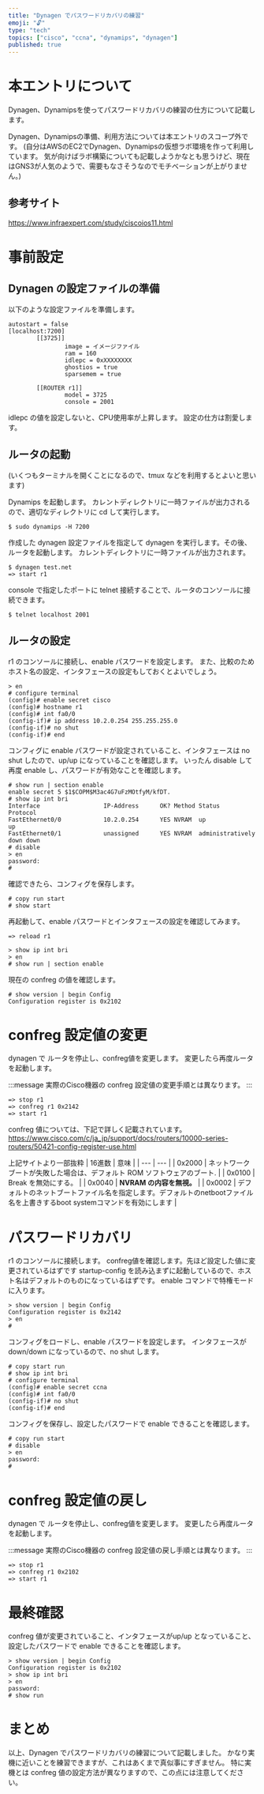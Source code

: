 ```yaml
---
title: "Dynagen でパスワードリカバリの練習"
emoji: "🔓"
type: "tech"
topics: ["cisco", "ccna", "dynamips", "dynagen"]
published: true
---
```


# 本エントリについて

Dynagen、Dynamipsを使ってパスワードリカバリの練習の仕方について記載します。

Dynagen、Dynamipsの準備、利用方法については本エントリのスコープ外です。
(自分はAWSのEC2でDynagen、Dynamipsの仮想ラボ環境を作って利用しています。
気が向けばラボ構築についても記載しようかなとも思うけど、現在はGNS3が人気のようで、需要もなさそうなのでモチベーションが上がりません。)

## 参考サイト
https://www.infraexpert.com/study/ciscoios11.html

# 事前設定

## Dynagen の設定ファイルの準備

以下のような設定ファイルを準備します。
```
autostart = false
[localhost:7200]
        [[3725]]
                image = イメージファイル
                ram = 160
                idlepc = 0xXXXXXXXX
                ghostios = true
                sparsemem = true

        [[ROUTER r1]]
                model = 3725
                console = 2001
```
idlepc の値を設定しないと、CPU使用率が上昇します。
設定の仕方は割愛します。

## ルータの起動

(いくつもターミナルを開くことになるので、tmux などを利用するとよいと思います)

Dynamips を起動します。
カレントディレクトリに一時ファイルが出力されるので、適切なディレクトリに cd して実行します。
```
$ sudo dynamips -H 7200
```

作成した dynagen 設定ファイルを指定して dynagen を実行します。その後、ルータを起動します。
カレントディレクトリに一時ファイルが出力されます。
```
$ dynagen test.net
=> start r1
```

console で指定したポートに telnet 接続することで、ルータのコンソールに接続できます。

```
$ telnet localhost 2001
```

## ルータの設定

r1 のコンソールに接続し、enable パスワードを設定します。
また、比較のためホスト名の設定、インタフェースの設定もしておくとよいでしょう。

```
> en
# configure terminal
(config)# enable secret cisco
(config)# hostname r1
(config)# int fa0/0
(config-if)# ip address 10.2.0.254 255.255.255.0
(config-if)# no shut
(config-if)# end
```

コンフィグに enable パスワードが設定されていること、インタフェースは no shut したので、up/up になっていることを確認します。
いったん disable して再度 enable し、パスワードが有効なことを確認します。

```
# show run | section enable
enable secret 5 $1$COPM$M3ac4G7uFzMOtfyM/kfDT.
# show ip int bri
Interface                  IP-Address      OK? Method Status                Protocol
FastEthernet0/0            10.2.0.254      YES NVRAM  up                    up
FastEthernet0/1            unassigned      YES NVRAM  administratively down down
# disable
> en
password:
# 
```

確認できたら、コンフィグを保存します。

```
# copy run start
# show start
```

再起動して、enable パスワードとインタフェースの設定を確認してみます。
```
=> reload r1

> show ip int bri
> en
# show run | section enable
```

現在の confreg の値を確認します。
```
# show version | begin Config
Configuration register is 0x2102
```

# confreg 設定値の変更

dynagen で ルータを停止し、confreg値を変更します。
変更したら再度ルータを起動します。

:::message
実際のCisco機器の confreg 設定値の変更手順とは異なります。
:::

```
=> stop r1
=> confreg r1 0x2142
=> start r1
```

confreg 値については、下記で詳しく記載されています。
https://www.cisco.com/c/ja_jp/support/docs/routers/10000-series-routers/50421-config-register-use.html

上記サイトより一部抜粋
| 16進数 | 意味 |
| --- | --- |
| 0x2000 | ネットワーク ブートが失敗した場合は、デフォルト ROM ソフトウェアのブート. |
| 0x0100 | Break を無効にする。 |
| 0x0040 | **NVRAM の内容を無視。** |
| 0x0002 | デフォルトのネットブートファイル名を指定します。デフォルトのnetbootファイル名を上書きするboot systemコマンドを有効にします |

# パスワードリカバリ

r1 のコンソールに接続します。
confreg値を確認します。先ほど設定した値に変更されているはずです
startup-config を読み込まずに起動しているので、ホスト名はデフォルトのものになっているはずです。
enable コマンドで特権モードに入ります。

```
> show version | begin Config
Configuration register is 0x2142
> en
# 
```

コンフィグをロードし、enable パスワードを設定します。
インタフェースが down/down になっているので、no shut します。

```
# copy start run
# show ip int bri
# configure terminal
(config)# enable secret ccna
(config)# int fa0/0
(config-if)# no shut
(config-if)# end
```

コンフィグを保存し、設定したパスワードで enable できることを確認します。

```
# copy run start
# disable
> en
password:
# 
```

# confreg 設定値の戻し

dynagen で ルータを停止し、confreg値を変更します。
変更したら再度ルータを起動します。

:::message
実際のCisco機器の confreg 設定値の戻し手順とは異なります。
:::

```
=> stop r1
=> confreg r1 0x2102
=> start r1
```

# 最終確認

confreg 値が変更されていること、インタフェースがup/up となっていること、設定したパスワードで enable できることを確認します。

```
> show version | begin Config
Configuration register is 0x2102
> show ip int bri
> en
password: 
# show run
```

# まとめ

以上、Dynagen でパスワードリカバリの練習について記載しました。
かなり実機に近いことを練習できますが、これはあくまで真似事にすぎません。
特に実機とは confreg 値の設定方法が異なりますので、この点には注意してください。
